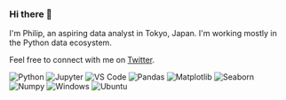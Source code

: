 ### Hi there 👋

I'm Philip, an aspiring data analyst in Tokyo, Japan. I'm working mostly in the Python data ecosystem.

Feel free to connect with me on [Twitter](https://twitter.com/pcmsuh).

![Python](https://img.shields.io/badge/-Python-FFFFFF?logo=python&logoColor=3776AB)
![Jupyter](https://img.shields.io/badge/-Jupyter-FFFFFF?logo=jupyter&logoColor=F37626)
![VS Code](https://img.shields.io/badge/-VSCode-FFFFFF?logo=visualstudiocode&logoColor=007ACC)
![Pandas](https://img.shields.io/badge/-Pandas-FFFFFF?logo=pandas&logoColor=150458)
![Matplotlib](https://img.shields.io/badge/-Matplotlib-FFFFFF)
![Seaborn](https://img.shields.io/badge/-Seaborn-FFFFFF)
![Numpy](https://img.shields.io/badge/-Numpy-FFFFFF?logo=numpy&logoColor=013243)
![Windows](https://img.shields.io/badge/-Windows-FFFFFF?logo=windows11&logoColor=0078D4)
![Ubuntu](https://img.shields.io/badge/-Ubuntu-FFFFFF?logo=ubuntu&logoColor=E95420)
